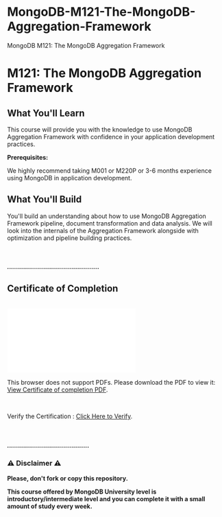 # MongoDB-M121-The-MongoDB-Aggregation-Framework
MongoDB M121: The MongoDB Aggregation Framework
<br/>
# M121: The MongoDB Aggregation Framework

## What You'll Learn

This course will provide you with the knowledge to use MongoDB Aggregation Framework with confidence in your application development practices.

**Prerequisites:**

We highly recommend taking M001 or M220P or 3-6 months experience using MongoDB in application development.

## What You'll Build

You'll build an understanding about how to use MongoDB Aggregation Framework pipeline, document transformation and data analysis. We will look into the internals of the Aggregation Framework alongside with optimization and pipeline building practices.

<br/>

##### ..............................................
## Certificate of Completion
<br/>
<object data="m121-mongodb-Aggregation-framework.pdf" type="application/pdf" width="700px" height="700px">
    <embed src="m121-mongodb-Aggregation-framework.pdf">
        <p>This browser does not support PDFs. Please download the PDF to view it: <a href="m121-mongodb-Aggregation-framework.pdf">View Certificate of completion PDF</a>.</p>
    <br/>
        <p>Verify the Certification : <a href="https://university.mongodb.com/course_completion/8c56b017-45b1-4fea-a526-af262f59e20b/printable"> Click Here to Verify</a>.</p>
    </embed>
</object>
<br/>

##### .........................................

### ⚠️ Disclaimer ⚠️

**Please, don't fork or copy this repository.**

**This course offered by MongoDB University level is introductory/intermediate level and you can complete it with a small amount of study every week.**




